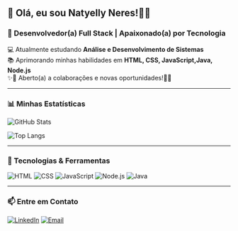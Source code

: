 ## 👋 Olá, eu sou Natyelly Neres!🌸✨
### 🚀 Desenvolvedor(a) Full Stack | Apaixonado(a) por Tecnologia

💻 Atualmente estudando **Análise e Desenvolvimento de Sistemas**  
📚 Aprimorando minhas habilidades em **HTML, CSS, JavaScript,Java, Node.js**  
✨🌸 Aberto(a) a colaborações e novas oportunidades!🌸✨

---

### 📊 Minhas Estatísticas
![GitHub Stats](https://github-readme-stats.vercel.app/api?username=Natyellyneres&show_icons=true&theme=radical)

![Top Langs](https://github-readme-stats.vercel.app/api/top-langs?username=Natyellyneres&layout=compact&theme=radical)


---

### 🚀 Tecnologias & Ferramentas

![HTML](https://img.shields.io/badge/HTML-E34F26?style=for-the-badge&logo=html5&logoColor=white)
![CSS](https://img.shields.io/badge/CSS-1572B6?style=for-the-badge&logo=css&logoColor=white)
![JavaScript](https://img.shields.io/badge/JavaScript-F7DF1E?style=for-the-badge&logo=javascript&logoColor=black)
![Node.js](https://img.shields.io/badge/Node.js-43853D?style=for-the-badge&logo=node.js&logoColor=white)
![Java](https://img.shields.io/badge/Java-F8B800?style=for-the-badge&logo=logo=JavaColor=black)

---

### 📫 Entre em Contato

[![LinkedIn](https://img.shields.io/badge/LinkedIn-0077B5?style=for-the-badge&logo=linkedin&logoColor=white)](https://www.linkedin.com/in/natyelly-neres-lustosa-98b83722b/)
[![Email](https://img.shields.io/badge/Email-D14836?style=for-the-badge&logo=gmail&logoColor=white)](mailto:natyelly.neres77@gmail.com)


